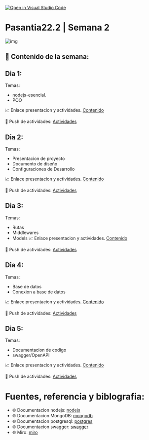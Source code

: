 [![Open in Visual Studio Code](https://classroom.github.com/assets/open-in-vscode-c66648af7eb3fe8bc4f294546bfd86ef473780cde1dea487d3c4ff354943c9ae.svg)](https://classroom.github.com/online_ide?assignment_repo_id=8062728&assignment_repo_type=AssignmentRepo)
# Pasantia22.2 | Semana 2

![img](https://images.pexels.com/photos/546819/pexels-photo-546819.jpeg?auto=compress&cs=tinysrgb&w=1260&h=750&dpr=1)

## :bookmark_tabs: Contenido de la semana:

## Dia 1:

Temas:
- nodejs-esencial.
- POO

:chart_with_upwards_trend: Enlace presentacion y actividades.
[Contenido](https://github.com/contents-pasantia/content6)


:rocket: Push de actividades: [Actividades](/day_1/README.md)  

## Dia 2:

Temas: 
- Presentacion de proyecto
- Documento de diseño
- Configuraciones de Desarrollo

:chart_with_upwards_trend: Enlace presentacion y actividades.
[Contenido](https://github.com/contents-pasantia/content7)

:rocket: Push de actividades: [Actividades](/day_2/README.md)

## Dia 3:

Temas: 

- Rutas
- Middlewares
- Models 
:chart_with_upwards_trend: Enlace presentacion y actividades.
[Contenido](https://github.com/contents-pasantia/content8)

:rocket: Push de actividades: [Actividades](/day_3/README.md) 


## Dia 4:

Temas: 
- Base de datos
- Conexion a base de datos

:chart_with_upwards_trend: Enlace presentacion y actividades.
[Contenido](https://github.com/contents-pasantia/content9)

:rocket: Push de actividades: [Actividades](/day_4/README.md) 


## Dia 5:

Temas: 

- Documentacion de codigo
- swagger/OpenAPI

:chart_with_upwards_trend: Enlace presentacion y actividades.
[Contenido](https://github.com/contents-pasantia/content10)

:rocket: Push de actividades: [Actividades](/day_5/README.md) 

# Fuentes, referencia y biblografia:
- :globe_with_meridians: Documentacion nodejs:
[nodejs](https://nodejs.org/en/docs/)
- :globe_with_meridians: Documentacion MongoDB:
[mongodb](https://www.mongodb.com/docs/)
- :globe_with_meridians: Documentacion postgresql:
[postgres](https://www.postgresql.org/docs/)
- :globe_with_meridians: Documentacion swagger:
[swagger](https://swagger.io/)
- :globe_with_meridians: Miro:
[miro](https://miro.com/es/)

